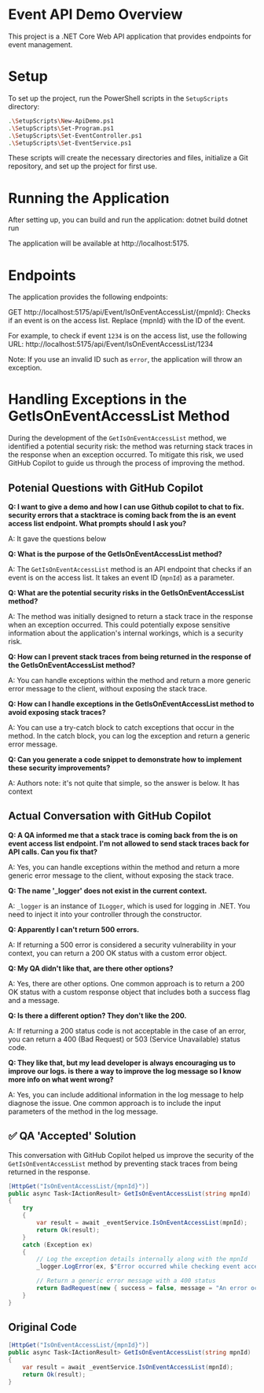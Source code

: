 # Event API Demo Overview

This project is a .NET Core Web API application that provides endpoints for event management.

# Setup

To set up the project, run the PowerShell scripts in the `SetupScripts` directory:

```sh
.\SetupScripts\New-ApiDemo.ps1
.\SetupScripts\Set-Program.ps1
.\SetupScripts\Set-EventController.ps1
.\SetupScripts\Set-EventService.ps1
```

These scripts will create the necessary directories and files, initialize a Git repository, and set up the project for first use.

# Running the Application
After setting up, you can build and run the application:
dotnet build
dotnet run

The application will be available at http://localhost:5175.

# Endpoints
The application provides the following endpoints:

GET http://localhost:5175/api/Event/IsOnEventAccessList/{mpnId}: Checks if an event is on the access list. Replace {mpnId} with the ID of the event.

For example, to check if event `1234` is on the access list, use the following URL:
http://localhost:5175/api/Event/IsOnEventAccessList/1234

Note: If you use an invalid ID such as `error`, the application will throw an exception.

# Handling Exceptions in the GetIsOnEventAccessList Method

During the development of the `GetIsOnEventAccessList` method, we identified a potential security risk: the method was returning stack traces in the response when an exception occurred. To mitigate this risk, we used GitHub Copilot to guide us through the process of improving the method.

## Potenial Questions with GitHub Copilot

**Q: I want to give a demo and how I can use Github copilot to chat to fix. security errors that a stacktrace is coming back from the is an event access list endpoint. What prompts should I ask you?**

A: It gave the questions below

**Q: What is the purpose of the GetIsOnEventAccessList method?**

A: The `GetIsOnEventAccessList` method is an API endpoint that checks if an event is on the access list. It takes an event ID (`mpnId`) as a parameter.

**Q: What are the potential security risks in the GetIsOnEventAccessList method?**

A: The method was initially designed to return a stack trace in the response when an exception occurred. This could potentially expose sensitive information about the application's internal workings, which is a security risk.

**Q: How can I prevent stack traces from being returned in the response of the GetIsOnEventAccessList method?**

A: You can handle exceptions within the method and return a more generic error message to the client, without exposing the stack trace.

**Q: How can I handle exceptions in the GetIsOnEventAccessList method to avoid exposing stack traces?**

A: You can use a try-catch block to catch exceptions that occur in the method. In the catch block, you can log the exception and return a generic error message.

**Q: Can you generate a code snippet to demonstrate how to implement these security improvements?**

A: Authors note: it's not quite that simple, so the answer is below. It has context

## Actual Conversation with GitHub Copilot

**Q: A QA informed me that a stack trace is coming back from the is on event access list endpoint. I'm not allowed to send stack traces back for API calls. Can you fix that?**

A: Yes, you can handle exceptions within the method and return a more generic error message to the client, without exposing the stack trace.

**Q: The name '_logger' does not exist in the current context.**

A: `_logger` is an instance of `ILogger`, which is used for logging in .NET. You need to inject it into your controller through the constructor.

**Q: Apparently I can't return 500 errors.**

A: If returning a 500 error is considered a security vulnerability in your context, you can return a 200 OK status with a custom error object.

**Q: My QA didn't like that, are there other options?**

A: Yes, there are other options. One common approach is to return a 200 OK status with a custom response object that includes both a success flag and a message.

**Q: Is there a different option? They don't like the 200.**

A: If returning a 200 status code is not acceptable in the case of an error, you can return a 400 (Bad Request) or 503 (Service Unavailable) status code.

**Q: They like that, but my lead developer is always encouraging us to improve our logs. is there a way to improve the log message so I know more info on what went wrong?**

A: Yes, you can include additional information in the log message to help diagnose the issue. One common approach is to include the input parameters of the method in the log message.

## ✅ QA 'Accepted' Solution
This conversation with GitHub Copilot helped us improve the security of the `GetIsOnEventAccessList` method by preventing stack traces from being returned in the response.
```csharp
[HttpGet("IsOnEventAccessList/{mpnId}")]
public async Task<IActionResult> GetIsOnEventAccessList(string mpnId)
{
    try
    {
        var result = await _eventService.IsOnEventAccessList(mpnId);
        return Ok(result);
    }
    catch (Exception ex)
    {
        // Log the exception details internally along with the mpnId
        _logger.LogError(ex, $"Error occurred while checking event access list for mpnId: {mpnId}");

        // Return a generic error message with a 400 status
        return BadRequest(new { success = false, message = "An error occurred while processing your request. Please try again later." });
    }
}
```

## Original Code

```csharp
[HttpGet("IsOnEventAccessList/{mpnId}")]
public async Task<IActionResult> GetIsOnEventAccessList(string mpnId)
{
    var result = await _eventService.IsOnEventAccessList(mpnId);
    return Ok(result);
}
```
